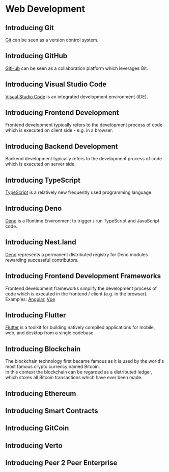 # Web Development

## Introducing Git 
[Git](https://git-scm.com/downloads) can be seen as a version control system.

## Introducing GitHub
[GitHub](https://github.com/) can be seen as a collaboration platform which leverages Git.

## Introducing Visual Studio Code
[Visual Studio Code](https://code.visualstudio.com/insiders/) is an integrated development environment (IDE).

## Introducing Frontend Development
Frontend development typically refers to the development process of code which is executed on client side - e.g. in a browser.

## Introducing Backend Development
Backend development typically refers to the development process of code which is executed on server side.

## Introducing TypeScript
[TypeScript](https://www.typescriptlang.org/) is a relatively new frequently used programming language. 

## Introducing Deno
[Deno](https://deno.land/) is a Runtime Environment to trigger / run TypeScript and JavaScript code.

## Introducing Nest.land
[Deno](https://nest.land/) represents a permanent distributed registry for Deno modules rewarding successful contributors.

## Introducing Frontend Development Frameworks
Frontend development frameworks simplify the development process of code which is executed in the frontend / client (e.g. in the browser).   
Examples: [Angular](https://angular.io/), [Vue](https://vuejs.org/)

## Introducing Flutter
[Flutter](https://flutter.dev/) is a toolkit for building natively compiled applications for mobile, web, and desktop from a single codebase.

## Introducing Blockchain
The blockchain technology first became famous as it is used by the world's most famous crypto currency named Bitcoin.  
In this context the blockchain can be regarded as a distributed ledger, which stores all Bitcoin transactions which have ever been made.  

## Introducing Ethereum

## Introducing Smart Contracts

## Introducing GitCoin

## Introducing Verto 

## Introducing Peer 2 Peer Enterprise
